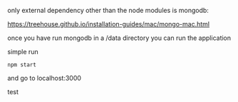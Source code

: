 only external dependency other than the node modules is mongodb:

https://treehouse.github.io/installation-guides/mac/mongo-mac.html


once you have run mongodb in a /data directory you can run the application

simple run

` npm start `

and go to localhost:3000

test

